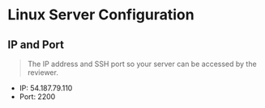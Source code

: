# Linux Server Configuration

## IP and Port
 > The IP address and SSH port so your server can be accessed by the reviewer.    
 * IP:   54.187.79.110
 * Port: 2200

